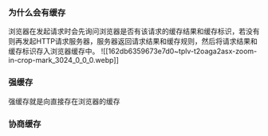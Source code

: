 ### 为什么会有缓存
浏览器在发起请求时会先询问浏览器是否有该请求的缓存结果和缓存标识，若没有则再发起HTTP请求服务器，服务器返回请求结果和缓存规则，然后将请求结果和缓存标识存入浏览器缓存中。
![[162db6359673e7d0~tplv-t2oaga2asx-zoom-in-crop-mark_3024_0_0_0.webp]]

### 强缓存
强缓存就是向直接存在浏览器的缓存
### 协商缓存
